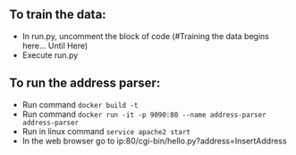 ## To train the data:

* In run.py, uncomment the block of code (#Training the data begins here... Until Here)
* Execute run.py

## To run the address parser:

* Run command `docker build -t`
* Run command `docker run -it -p 9090:80 --name address-parser address-parser`
* Run in linux command `service apache2 start`
* In the web browser go to ip:80/cgi-bin/hello.py?address=InsertAddress
